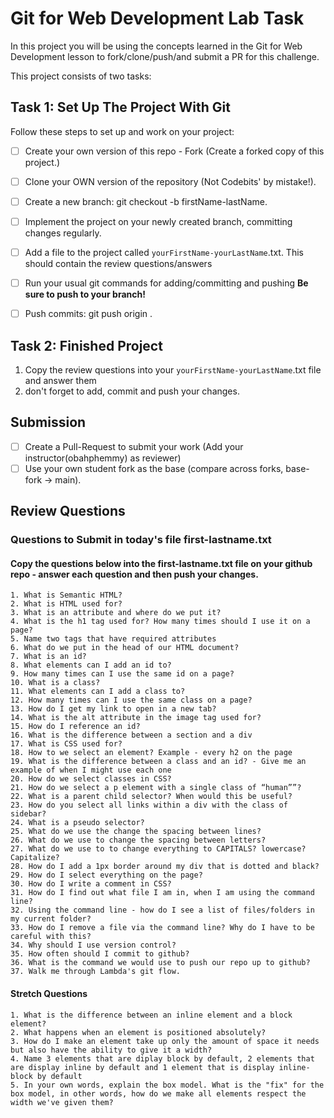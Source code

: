 # Git for Web Development Lab Task
In this project you will be using the concepts learned in the Git for Web Development lesson to fork/clone/push/and submit a PR for this challenge.

This project consists of two tasks:

## Task 1: Set Up The Project With Git
Follow these steps to set up and work on your project:

- [ ] Create your own version of this repo - Fork (Create a forked copy of this project.)
- [ ] Clone your OWN version of the repository (Not Codebits' by mistake!).
- [ ] Create a new branch: git checkout -b firstName-lastName.
- [ ] Implement the project on your newly created <firstName-lastName> branch, committing changes regularly.
- [ ] Add a file to the project called `yourFirstName-yourLastName`.txt. This should contain the review questions/answers
- [ ] Run your usual git commands for adding/committing and pushing **Be sure to push to your branch!**
- [ ] Push commits: git push origin <firstName-lastName>.


## Task 2: Finished Project
1. Copy the review questions into your `yourFirstName-yourLastName`.txt file and answer them
2. don't forget to add, commit and push your changes.

## Submission
- [ ] Create a Pull-Request to submit your work (Add your instructor(obahphemmy) as reviewer)
- [ ] Use your own student fork as the base (compare across forks, base-fork -> main).

## Review Questions

### Questions to Submit in today's file first-lastname.txt 
#### Copy the questions below into the first-lastname.txt file on your github repo - answer each question and then push your changes. 

    1. What is Semantic HTML? 
    2. What is HTML used for? 
    3. What is an attribute and where do we put it? 
    4. What is the h1 tag used for? How many times should I use it on a page?
    5. Name two tags that have required attributes
    6. What do we put in the head of our HTML document? 
    7. What is an id? 
    8. What elements can I add an id to? 
    9. How many times can I use the same id on a page? 
    10. What is a class? 
    11. What elements can I add a class to? 
    12. How many times can I use the same class on a page? 
    13. How do I get my link to open in a new tab?
    14. What is the alt attribute in the image tag used for? 
    15. How do I reference an id?
    16. What is the difference between a section and a div
    17. What is CSS used for? 
    18. How to we select an element? Example - every h2 on the page
    19. What is the difference between a class and an id? - Give me an example of when I might use each one
    20. How do we select classes in CSS?
    21. How do we select a p element with a single class of “human””?
    22. What is a parent child selector? When would this be useful? 
    23. How do you select all links within a div with the class of sidebar?
    24. What is a pseudo selector?
    25. What do we use the change the spacing between lines?
    26. What do we use to change the spacing between letters?
    27. What do we use to to change everything to CAPITALS? lowercase? Capitalize?
    28. How do I add a 1px border around my div that is dotted and black?
    29. How do I select everything on the page? 
    30. How do I write a comment in CSS?
    31. How do I find out what file I am in, when I am using the command line? 
    32. Using the command line - how do I see a list of files/folders in my current folder?
    33. How do I remove a file via the command line? Why do I have to be careful with this? 
    34. Why should I use version control? 
    35. How often should I commit to github?
    36. What is the command we would use to push our repo up to github? 
    37. Walk me through Lambda's git flow. 

#### Stretch Questions

    1. What is the difference between an inline element and a block element?
    2. What happens when an element is positioned absolutely? 
    3. How do I make an element take up only the amount of space it needs but also have the ability to give it a width? 
    4. Name 3 elements that are diplay block by default, 2 elements that are display inline by default and 1 element that is display inline-block by default
    5. In your own words, explain the box model. What is the "fix" for the box model, in other words, how do we make all elements respect the width we've given them? 



